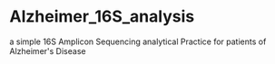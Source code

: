 # Alzheimer_16S_analysis
a simple 16S Amplicon Sequencing analytical Practice for patients of Alzheimer's Disease 
